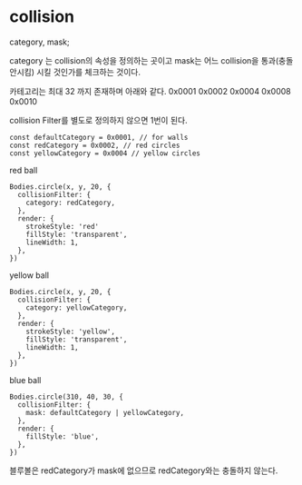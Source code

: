 # collision

category, mask;

category 는 collision의 속성을 정의하는 곳이고
mask는 어느 collision을 통과(충돌안시킴) 시킬 것인가를 체크하는 것이다.

카테고리는 최대 32 까지 존재하며 아래와 같다.
0x0001 0x0002 0x0004 0x0008 0x0010

collision Filter를 별도로 정의하지 않으면 1번이 된다.

```
const defaultCategory = 0x0001, // for walls
const redCategory = 0x0002, // red circles
const yellowCategory = 0x0004 // yellow circles
```

red ball
```
Bodies.circle(x, y, 20, {
  collisionFilter: {
    category: redCategory,
  },
  render: {
    strokeStyle: 'red'
    fillStyle: 'transparent',
    lineWidth: 1,
  },
})
```
yellow ball
```
Bodies.circle(x, y, 20, {
  collisionFilter: {
    category: yellowCategory,
  },
  render: {
    strokeStyle: 'yellow',
    fillStyle: 'transparent',
    lineWidth: 1,
  },
})
```
blue ball
```
Bodies.circle(310, 40, 30, {
  collisionFilter: {
    mask: defaultCategory | yellowCategory,
  },
  render: {
    fillStyle: 'blue',
  },
})
```
블루볼은 redCategory가 mask에 없으므로 redCategory와는 충돌하지 않는다.
